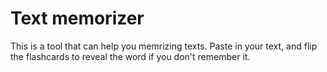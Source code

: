 # Text memorizer
This is a tool that can help you memrizing texts. Paste in your text, and flip the flashcards to reveal the word if you don't remember it.
